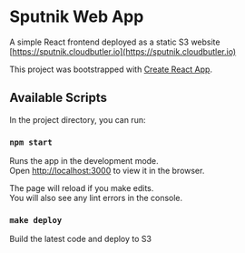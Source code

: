 # Sputnik Web App

A simple React frontend deployed as a static S3 website [https://sputnik.cloudbutler.io](https://sputnik.cloudbutler.io)

This project was bootstrapped with [Create React App](https://github.com/facebook/create-react-app).

## Available Scripts

In the project directory, you can run:

### `npm start`

Runs the app in the development mode.<br />
Open [http://localhost:3000](http://localhost:3000) to view it in the browser.

The page will reload if you make edits.<br />
You will also see any lint errors in the console.

### `make deploy`

Build the latest code and deploy to S3